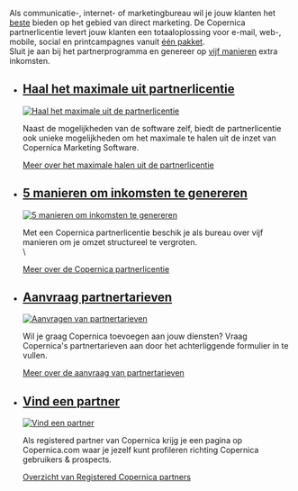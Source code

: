 Als communicatie-, internet- of marketingbureau wil je jouw klanten het
[beste](https://www.copernica.com/nl/blog/copernica-uitgeroepen-tot-beste-e-mailserviceprovider-en-software-van-nederland "Copernica uitgeroepen tot beste e-mailserviceprovider en -software van Nederland")
bieden op het gebied van direct marketing. De Copernica partnerlicentie
levert jouw klanten een totaaloplossing voor e-mail, web-, mobile,
social en printcampagnes vanuit [één
pakket](https://www.copernica.com/nl/blog/functies "Functies van Copernica").\
 Sluit je aan bij het partnerprogramma en genereer op [vijf
manieren](https://www.copernica.com/nl/partners/5-manieren-om-inkomsten-te-genereren "5 manieren om inkomsten te genereren")
extra inkomsten.

-   [Haal het maximale uit partnerlicentie](http://www.copernica.com/nl/partners/haal-het-maximale-uit-de-partnerlicentie "Haal het maximale uit de partnerlicentie")
    -----------------------------------------------------------------------------------------------------------------------------------------------------------------

    [![Haal het maximale uit de
    partnerlicentie](../images/nl-partners-partner-support.png)](http://www.copernica.com/nl/partners/haal-het-maximale-uit-de-partnerlicentie "Haal het maximale uit de partnerlicentie")

    Naast de mogelijkheden van de software zelf, biedt de
    partnerlicentie ook unieke mogelijkheden om het maximale te halen
    uit de inzet van Copernica Marketing Software.

    [Meer over het maximale halen uit de
    partnerlicentie](http://www.copernica.com/nl/partners/haal-het-maximale-uit-de-partnerlicentie "Haal het maximale uit de partnerlicentie")

-   [5 manieren om inkomsten te genereren](http://www.copernica.com/nl/partners/5-manieren-om-inkomsten-te-genereren "5 manieren om inkomsten te genereren")
    --------------------------------------------------------------------------------------------------------------------------------------------------------

    [![5 manieren om inkomsten te
    genereren](../images/nl-partners-partner-license.png)](http://www.copernica.com/nl/partners/5-manieren-om-inkomsten-te-genereren "5 manieren om inkomsten te genereren")

    Met een Copernica partnerlicentie beschik je als bureau over vijf
    manieren om je omzet structureel te vergroten.\
    \

    [Meer over de Copernica
    partnerlicentie](http://www.copernica.com/nl/partners/5-manieren-om-inkomsten-te-genereren "5 manieren om inkomsten te genereren")

-   [Aanvraag partnertarieven](http://www.copernica.com/nl/partners/vraag-partnerprijzen-aan "Aanvraag partnertarieven")
    --------------------------------------------------------------------------------------------------------------------

    [![Aanvragen van
    partnertarieven](../images/nl-partners-partner-pricing.png)](http://www.copernica.com/nl/partners/vraag-partnerprijzen-aan "Aanvraag partnertarieven")

    Wil je graag Copernica toevoegen aan jouw diensten? Vraag
    Copernica's partnertarieven aan door het achterliggende formulier in
    te vullen.

    [Meer over de aanvraag van
    partnertarieven](http://www.copernica.com/nl/partners/vraag-partnerprijzen-aan "Aanvraag partnertarieven")

-   [Vind een partner](http://www.copernica.com/nl/ondersteuning/vind-een-partner "Vind een partner")
    -------------------------------------------------------------------------------------------------

    [![Vind een
    partner](../images/en-support-find-a-partner.png)](http://www.copernica.com/nl/ondersteuning/vind-een-partner "Vind een partner")

    Als registered partner van Copernica krijg je een pagina op
    Copernica.com waar je jezelf kunt profileren richting Copernica
    gebruikers & prospects.

    [Overzicht van Registered Copernica
    partners](http://www.copernica.com/nl/ondersteuning/vind-een-partner "Vind een registered partner")


